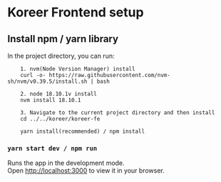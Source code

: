 # Koreer Frontend setup

## Install npm / yarn library

In the project directory, you can run:

````
    1. nvm(Node Version Manager) install 
    curl -o- https://raw.githubusercontent.com/nvm-sh/nvm/v0.39.5/install.sh | bash
    
    2. node 18.10.1v install
    nvm install 18.10.1
    
    3. Navigate to the current project directory and then install
    cd ../../koreer/koreer-fe
    
    yarn install(recommended) / npm install
````

### `yarn start dev / npm run`

Runs the app in the development mode.\
Open [http://localhost:3000](http://localhost:3000) to view it in your browser.


